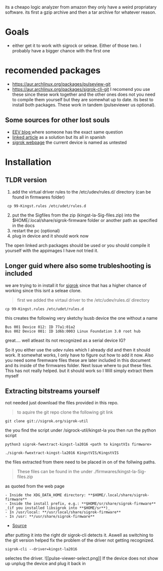 
its a cheapo logic analyzer from amazon they only have  a weird propriatary software. its first a gzip archive and then a tar archive for whatever reason.

# Goals 
- either get it to work with sigrock or seleae. Either of those two. I probably have a bigger chance with the first one

# recomended packages

- https://aur.archlinux.org/packages/pulseview-git
- https://aur.archlinux.org/packages/sigrok-cli-git
I recomend you use these since these work together and the other ones does not you need to compile them yourself but they are somewhat up to date. its best to install both packages. These work in tandem (pulseviewer us optional).

## Some sources for other lost souls 
- [EEV blog ](https://www.eevblog.com/forum/beginners/pulseview-kingst-la1010/) where someone has the exact same question
- [linked article](https://www-foroelectro-net.translate.goog/herramientas-f27/analizadores-logicos-kingst-la-xxxx-y-sigrok-pulse-t474.html?_x_tr_sl=es&_x_tr_tl=en&_x_tr_hl=es) as a solution but its all in spanish
- [sigrok webpage](https://www.sigrok.org/wiki/Kingst_LA_Series) the current device is named as untested

# Installation 
## TLDR version
1. add the virtual driver rules to the /etc/udev/rules.d/  directory (can be found in firmwares folder)
```shell 
 cp 99-Kingst.rules /etc/udet/rules.d
``` 
2.  put the the Sigfiles from the zip (kingst-la-Sig-files.zip) into the $HOME/.local/share/sigrok-firmware folder or another path as specified in the docs
3. restart the pc (optional)
4. plug in device and it should work now

The open linked arch packages should be used or you should compile it yourself with the appimages I have not tried it.

## Longer guid where also some trubleshooting is included
we are trying to in install it for [sigrok](./sigrok) since that has a higher chance of working since this isnt a seleae clone. 


>first we added the virtaul driver to the /etc/udev/rules.d/ directory
```shell
cp 99-Kingst.rules /etc/udet/rules.d
```

this creates the following very sketchy lsusb device
the one without a name
```
Bus 001 Device 012: ID 77a1:01a2  
Bus 002 Device 001: ID 1d6b:0003 Linux Foundation 3.0 root hub
```
great.... well atleast its not recognized as a serial device IG?


So it you either use the udev rules which I already did and then it should work. It somewhat works, I only have to figure out how to add it now. Also you need some firemware files these are later included in this document
and its inside of the firmwares folder. Next Issue where to put these files. This has not really helped. but it should work so I Will simply extract them myself


## Extracting bitstreams yourself

not needed just download the files provided  in this repo.

> to aquire the git repo clone the following git link 
> 
```shell
git clone git://sigrok.org/sigrok-util
```
the you find the script under 
/sigrock-util/kingst-la you then run the python script 

```
python3 sigrok-fwextract-kingst-la2016 <path to kingstVIs firmware>
```

```shell
./sigrok-fwextract-kingst-la2016 KingstVIS/KingstVIS
```

the files extracted from there need to be placed in on of the follwing paths.
> These files can be found in the under ./firmwares/kingst-la-Sig-files.zip 

as quoted from the web page 

```
- Inside the XDG_DATA_HOME directory: **$HOME/.local/share/sigrok-firmware**
- Inside the install prefix, e.g.: **$HOME/sr/share/sigrok-firmware** _(if you installed libsigrok into **$HOME/sr**)_
- In /usr/local: **/usr/local/share/sigrok-firmware**
- In /usr: **/usr/share/sigrok-firmware**
```
- [Source](https://www.sigrok.org/wiki/Firmware#Where_to_put_the_firmware_files)

after putting it into the right dir sigrok-cli detects it. Aswell as switching to the git version helped fix the problem of the driver not getting recognized. 

```shell
sigrok-cli --driver=kingst-la2016
```

selectes the driver. 
![[pulse-viewer-select.png]]
If the device does not show up unplug the device and plug it back in
